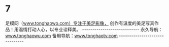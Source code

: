 # 7
足模网（www.tonghaowo.com）专注于美足影像， 创作有温度的美足写真作品！用温情打动人心，以专业诠释美。 ---------------------------- 永久导航：www.tonghaowu.com  备用导航：www.tonghaotv.com -------------------------------

